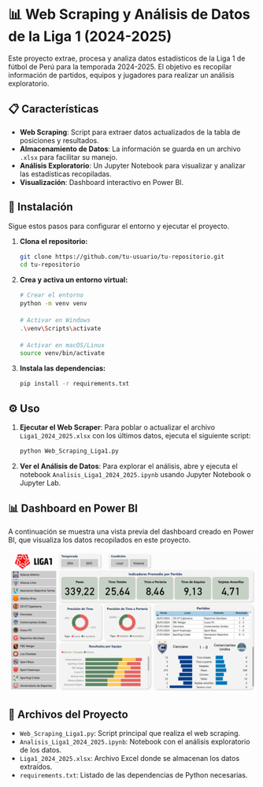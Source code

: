 # 📊 Web Scraping y Análisis de Datos de la Liga 1 (2024-2025)

Este proyecto extrae, procesa y analiza datos estadísticos de la Liga 1 de fútbol de Perú para la temporada 2024-2025. El objetivo es recopilar información de partidos, equipos y jugadores para realizar un análisis exploratorio.

## 📋 Características

-   **Web Scraping**: Script para extraer datos actualizados de la tabla de posiciones y resultados.
-   **Almacenamiento de Datos**: La información se guarda en un archivo `.xlsx` para facilitar su manejo.
-   **Análisis Exploratorio**: Un Jupyter Notebook para visualizar y analizar las estadísticas recopiladas.
-   **Visualización**: Dashboard interactivo en Power BI.

## 🚀 Instalación

Sigue estos pasos para configurar el entorno y ejecutar el proyecto.

1.  **Clona el repositorio:**
    ```bash
    git clone https://github.com/tu-usuario/tu-repositorio.git
    cd tu-repositorio
    ```

2.  **Crea y activa un entorno virtual:**
    ```bash
    # Crear el entorno
    python -m venv venv

    # Activar en Windows
    .\venv\Scripts\activate

    # Activar en macOS/Linux
    source venv/bin/activate
    ```

3.  **Instala las dependencias:**
    ```bash
    pip install -r requirements.txt
    ```

## ⚙️ Uso

1.  **Ejecutar el Web Scraper**:
    Para poblar o actualizar el archivo `Liga1_2024_2025.xlsx` con los últimos datos, ejecuta el siguiente script:
    ```bash
    python Web_Scraping_Liga1.py
    ```

2.  **Ver el Análisis de Datos**:
    Para explorar el análisis, abre y ejecuta el notebook `Analisis_Liga1_2024_2025.ipynb` usando Jupyter Notebook o Jupyter Lab.

## 📊 Dashboard en Power BI

A continuación se muestra una vista previa del dashboard creado en Power BI, que visualiza los datos recopilados en este proyecto.


![Dashboard de Power BI](Dashboard_Liga1.png)

## 📂 Archivos del Proyecto

-   `Web_Scraping_Liga1.py`: Script principal que realiza el web scraping.
-   `Analisis_Liga1_2024_2025.ipynb`: Notebook con el análisis exploratorio de los datos.
-   `Liga1_2024_2025.xlsx`: Archivo Excel donde se almacenan los datos extraídos.
-   `requirements.txt`: Listado de las dependencias de Python necesarias.
